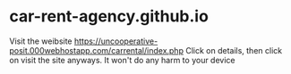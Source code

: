 # car-rent-agency.github.io

Visit the weibsite https://uncooperative-posit.000webhostapp.com/carrental/index.php
Click on details, then click on visit the site anyways. It won't do any harm to your device
